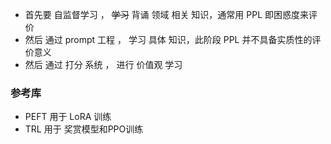 * 首先要 自监督学习 ， ~~学习~~ 背诵 领域 相关 知识，通常用 PPL 即困惑度来评价
* 然后 通过 prompt 工程 ， 学习 具体 知识，此阶段 PPL 并不具备实质性的评价意义
* 然后 通过 打分 系统 ， 进行 价值观 学习 

### 参考库
* PEFT 用于 LoRA 训练
* TRL 用于 奖赏模型和PPO训练
